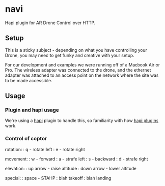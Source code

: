 navi
====

Hapi plugin for AR Drone Control over HTTP. 

## Setup

This is a sticky subject - depending on what you have controlling your Drone, you may need to get funky and creative with your setup. 

For our development and examples we were running off of a Macbook Air or Pro. The wireless adapter was connected to the drone, and the ethernet adapter was attached to an access point on the network where the site was to be made accessible. 

## Usage

### Plugin and hapi usage

We're using a [hapi](http://spumko.github.io/) plugin to handle this, so familiarity with how [hapi plugins](http://spumko.github.io/resource/api/#plugin_interface) work.

### Control of coptor

rotation:
: q - rotate left
: e - rotate right

movement:
: w - forward
: a - strafe left
: s - backward
: d - strafe right

elevation:
: up arrow - raise altitude
: down arrow - lower altitude

special:
: space - STAHP
: blah takeoff
: blah landing
